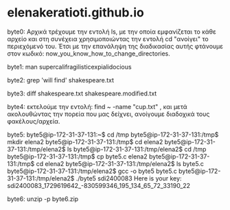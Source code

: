 # elenakeratioti.github.io
byte0: Αρχικά τρέχουμε την εντολή ls, με την οποία εμφανίζεται το κάθε αρχείο και στη συνέχεια χρησιμοποιώντας την εντολή cd "ανοίγει" το περιεχόμενό του. Έτσι με την επανάληψη της διαδικασίας αυτής φτάνουμε στον κωδικό: now_you_know_how_to_change_directories.

byte1: man supercalifragilisticexpialidocious

byte2: grep 'will find' shakespeare.txt

byte3: diff shakespeare.txt shakespeare.modified.txt

byte4: εκτελούμε την εντολή: find ~ -name "cup.txt" , και μετά ακολουθώντας την πορεία που μας δείχνει, ανοίγουμε διαδοχικά τους φακέλους/αρχεία.

byte5: byte5@ip-172-31-37-131:~$ cd /tmp byte5@ip-172-31-37-131:/tmp$ mkdir elena2 byte5@ip-172-31-37-131:/tmp$ cd elena2 byte5@ip-172-31-37-131:/tmp/elena2$ ls byte5@ip-172-31-37-131:/tmp/elena2$ cd /tmp byte5@ip-172-31-37-131:/tmp$ cp byte5.c elena2 byte5@ip-172-31-37-131:/tmp$ cd elena2 byte5@ip-172-31-37-131:/tmp/elena2$ ls byte5.c byte5@ip-172-31-37-131:/tmp/elena2$ gcc -o byte5 byte5.c byte5@ip-172-31-37-131:/tmp/elena2$ ./byte5 sdi2400083 Here is your key: sdi2400083_1729619642_-830599346_195_134_65_72_33190_22

byte6: unzip -p byte6.zip




